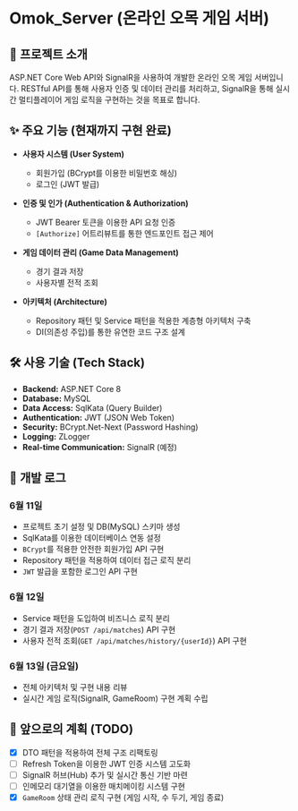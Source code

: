 # Omok_Server (온라인 오목 게임 서버)

## 📖 프로젝트 소개

ASP.NET Core Web API와 SignalR을 사용하여 개발한 온라인 오목 게임 서버입니다. RESTful API를 통해 사용자 인증 및 데이터 관리를 처리하고, SignalR을 통해 실시간 멀티플레이어 게임 로직을 구현하는 것을 목표로 합니다.

## ✨ 주요 기능 (현재까지 구현 완료)

- **사용자 시스템 (User System)**
  - 회원가입 (BCrypt를 이용한 비밀번호 해싱)
  - 로그인 (JWT 발급)

- **인증 및 인가 (Authentication & Authorization)**
  - JWT Bearer 토큰을 이용한 API 요청 인증
  - `[Authorize]` 어트리뷰트를 통한 엔드포인트 접근 제어

- **게임 데이터 관리 (Game Data Management)**
  - 경기 결과 저장
  - 사용자별 전적 조회

- **아키텍처 (Architecture)**
  - Repository 패턴 및 Service 패턴을 적용한 계층형 아키텍처 구축
  - DI(의존성 주입)를 통한 유연한 코드 구조 설계

## 🛠️ 사용 기술 (Tech Stack)

- **Backend:** ASP.NET Core 8
- **Database:** MySQL
- **Data Access:** SqlKata (Query Builder)
- **Authentication:** JWT (JSON Web Token)
- **Security:** BCrypt.Net-Next (Password Hashing)
- **Logging:** ZLogger
- **Real-time Communication:** SignalR (예정)

## 📝 개발 로그

### 6월 11일
- 프로젝트 초기 설정 및 DB(MySQL) 스키마 생성
- SqlKata를 이용한 데이터베이스 연동 설정
- `BCrypt`를 적용한 안전한 회원가입 API 구현
- Repository 패턴을 적용하여 데이터 접근 로직 분리
- `JWT` 발급을 포함한 로그인 API 구현

### 6월 12일
- Service 패턴을 도입하여 비즈니스 로직 분리
- 경기 결과 저장(`POST /api/matches`) API 구현
- 사용자 전적 조회(`GET /api/matches/history/{userId}`) API 구현

### 6월 13일 (금요일)
- 전체 아키텍처 및 구현 내용 리뷰
- 실시간 게임 로직(SignalR, GameRoom) 구현 계획 수립

## 🚀 앞으로의 계획 (TODO)

- [X] DTO 패턴을 적용하여 전체 구조 리팩토링
- [ ] Refresh Token을 이용한 JWT 인증 시스템 고도화
- [ ] SignalR 허브(Hub) 추가 및 실시간 통신 기반 마련
- [ ] 인메모리 대기열을 이용한 매치메이킹 시스템 구현
- [X] `GameRoom` 상태 관리 로직 구현 (게임 시작, 수 두기, 게임 종료)

